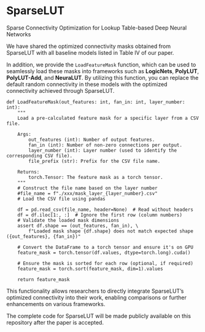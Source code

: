 # SparseLUT
Sparse Connectivity Optimization for Lookup Table-based Deep Neural Networks


We have shared the optimized connectivity masks obtained from SparseLUT with all baseline models listed in Table IV of our paper.

In addition, we provide the ```LoadFeatureMask``` function, which can be used to seamlessly load these masks into frameworks such as **LogicNets**, **PolyLUT**, **PolyLUT-Add**, and **NeuraLUT**. By utilizing this function, you can replace the default random connectivity in these models with the optimized connectivity achieved through SparseLUT.

```
def LoadFeatureMask(out_features: int, fan_in: int, layer_number: int):
    """
    Load a pre-calculated feature mask for a specific layer from a CSV file.

    Args:
        out_features (int): Number of output features.
        fan_in (int): Number of non-zero connections per output.
        layer_number (int): Layer number (used to identify the corresponding CSV file).
        file_prefix (str): Prefix for the CSV file name.

    Returns:
        torch.Tensor: The feature mask as a torch tensor.
    """
    # Construct the file name based on the layer number
    #file_name = f"./xxx/mask_layer_{layer_number}.csv"
    # Load the CSV file using pandas
    
    df = pd.read_csv(file_name, header=None)  # Read without headers
    df = df.iloc[1:, :]  # Ignore the first row (column numbers)
    # Validate the loaded mask dimensions
    assert df.shape == (out_features, fan_in), \
        f"Loaded mask shape {df.shape} does not match expected shape ({out_features}, {fan_in})"
    
    # Convert the DataFrame to a torch tensor and ensure it's on GPU
    feature_mask = torch.tensor(df.values, dtype=torch.long).cuda()
    
    # Ensure the mask is sorted for each row (optional, if required)
    feature_mask = torch.sort(feature_mask, dim=1).values
    
    return feature_mask
```
    
This functionality allows researchers to directly integrate SparseLUT’s optimized connectivity into their work, enabling comparisons or further enhancements on various frameworks.

The complete code for SparseLUT will be made publicly available on this repository after the paper is accepted.
